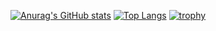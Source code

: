 [![Anurag's GitHub stats](https://github-readme-stats.vercel.app/api?username=SeitaHigashi&hide_title=true&hide_border=true&show_icons=true)](https://github.com/anuraghazra/github-readme-stats)
[![Top Langs](https://github-readme-stats.vercel.app/api/top-langs/?username=SeitaHigashi&exclude_repo=ShootIQ,PazzleGame,CardGame,PracticalTraning&layout=compact&langs_count=8&hide_border=true)](https://github.com/anuraghazra/github-readme-stats)
[![trophy](https://github-profile-trophy.vercel.app/?username=ryo-ma)](https://github.com/ryo-ma/github-profile-trophy)
